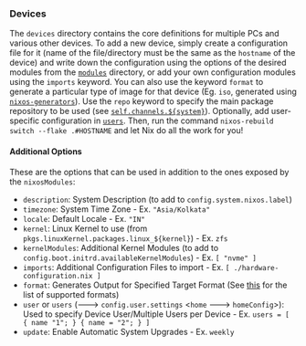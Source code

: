 ### Devices

The `devices` directory contains the core definitions for multiple PCs and various other devices. To add a new device, simply create a configuration file for it (name of the file/directory must be the same as the `hostname` of the device) and write down the configuration using the options of the desired modules from the [`modules`](../modules/README.md) directory, or add your own configuration modules using the `imports` keyword. You can also use the keyword `format` to generate a particular type of image for that device (Eg. `iso`, generated using [`nixos-generators`](https://github.com/nix-community/nixos-generators)). Use the `repo` keyword to specify the main package repository to be used (see [`self.channels.${system}`](../configuration.nix)). Optionally, add user-specific configuration in [`users`](../users/README.md). Then, run the command `nixos-rebuild switch --flake .#HOSTNAME` and let Nix do all the work for you!

#### Additional Options

These are the options that can be used in addition to the ones exposed by the `nixosModules`:

- `description`: System Description (to add to `config.system.nixos.label`)
- `timezone`: System Time Zone - Ex. `"Asia/Kolkata"`
- `locale`: Default Locale - Ex. `"IN"`
- `kernel`: Linux Kernel to use (from `pkgs.linuxKernel.packages.linux_${kernel}`) - Ex. `zfs`
- `kernelModules`: Additional Kernel Modules (to add to `config.boot.initrd.availableKernelModules`) - Ex. `[ "nvme" ]`
- `imports`: Additional Configuration Files to import - Ex. `[ ./hardware-configuration.nix ]`
- `format`: Generates Output for Specified Target Format (See [this](https://github.com/nix-community/nixos-generators#supported-formats) for the list of supported formats)
- `user` or `users` (---> `config.user.settings` <`home` ---> `homeConfig`>): Used to specify Device User/Multiple Users per Device - Ex. `users = [ { name "1"; } { name = "2"; } ]`
- `update`: Enable Automatic System Upgrades - Ex. `weekly`
